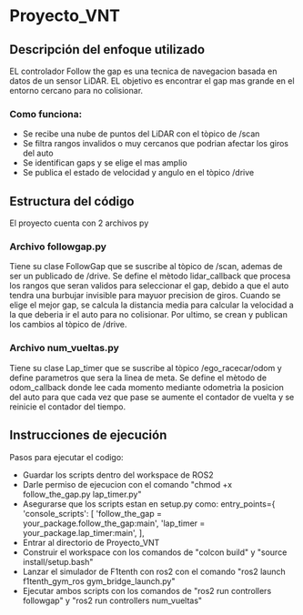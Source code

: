 # Proyecto_VNT
## Descripción del enfoque utilizado
EL controlador Follow the gap es una tecnica de navegacion basada en datos de un sensor LiDAR. EL objetivo es encontrar el gap mas grande en el entorno cercano para no colisionar.
### Como funciona:
- Se recibe una nube de puntos del LiDAR con el tòpico de /scan
- Se filtra rangos invalidos o muy cercanos que podrian afectar los giros del auto
- Se identifican gaps y se elige el mas amplio
- Se publica el estado de velocidad y angulo en el tòpico /drive
## Estructura del código
El proyecto cuenta con 2 archivos py
### Archivo followgap.py
Tiene su clase FollowGap que se suscribe al tòpico de /scan, ademas de ser un publicado de /drive.
Se define el mètodo lidar_callback que procesa los rangos que seran validos para seleccionar el gap, debido a que el auto tendra una burbujar invisible para mayuor precision de giros. Cuando se elige el mejor gap, se calcula la distancia media para calcular la velocidad a la que deberia ir el auto para no colisionar. Por ultimo, se crean y publican los cambios al tòpico de /drive.
### Archivo num_vueltas.py
Tiene su clase Lap_timer que se suscribe al tòpico /ego_racecar/odom y define parametros que sera la linea de meta.
Se define el mètodo de odom_callback donde lee cada momento mediante odometrìa la posicion del auto para que cada vez que pase se aumente el contador de vuelta y se reinicie el contador del tiempo.
## Instrucciones de ejecución
Pasos para ejecutar el codigo:
- Guardar los scripts dentro del workspace de ROS2
- Darle permiso de ejecucion con el comando "chmod +x follow_the_gap.py lap_timer.py"
- Asegurarse que los scripts estan en setup.py como:
entry_points={
    'console_scripts': [
        'follow_the_gap = your_package.follow_the_gap:main',
        'lap_timer = your_package.lap_timer:main',
    ],
- Entrar al directorio de Proyecto_VNT
- Construir el workspace con los comandos de "colcon build" y "source install/setup.bash"
- Lanzar el simulador de F1tenth con ros2 con el comando "ros2 launch f1tenth_gym_ros gym_bridge_launch.py"
- Ejecutar ambos scripts con los comandos de "ros2 run controllers followgap" y "ros2 run controllers num_vueltas"
